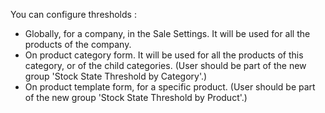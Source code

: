 You can configure thresholds :

- Globally, for a company, in the Sale Settings. It will be used for all
  the products of the company.
- On product category form. It will be used for all the products of this
  category, or of the child categories. (User should be part of the new
  group 'Stock State Threshold by Category'.)
- On product template form, for a specific product. (User should be part
  of the new group 'Stock State Threshold by Product'.)

